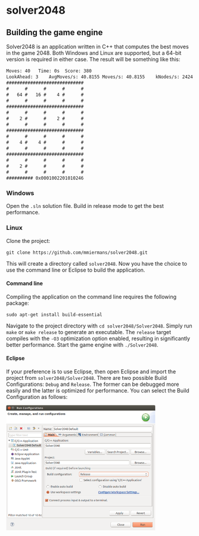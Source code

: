 solver2048
==========

## Building the game engine

Solver2048 is an application written in C++ that computes the best moves in the game 2048. Both Windows and Linux are supported, but a 64-bit version is required in either case. The result will be something like this:

```
Moves: 40	Time: 0s  Score: 380
LookAhead: 3	AvgMoves/s: 40.8155	Moves/s: 40.8155	kNodes/s: 2424
#############################
#      #      #      #      #
#   64 #   16 #    4 #      #
#      #      #      #      #
#############################
#      #      #      #      #
#    2 #      #    2 #      #
#      #      #      #      #
#############################
#      #      #      #      #
#    4 #    4 #      #      #
#      #      #      #      #
#############################
#      #      #      #      #
#    2 #      #      #      #
#      #      #      #      #
########## 0x0001002201010246
```

### Windows

Open the `.sln` solution file. Build in release mode to get the best performance.

### Linux

Clone the project:

```
git clone https://github.com/mmiermans/solver2048.git
```

This will create a directory called `solver2048`. Now you have the choice to use the command line or Eclipse to build the application.

#### Command line
Compiling the application on the command line requires the following package:

```
sudo apt-get install build-essential
```

Navigate to the project directory with `cd solver2048/Solver2048`. Simply run `make` or `make release` to generate an executable. The `release` target compiles with the `-O3` optimization option enabled, resulting in significantly better performance. Start the game engine with `./Solver2048`.

#### Eclipse
If your preference is to use Eclipse, then open Eclipse and import the project from `solver2048/Solver2048`. There are two possible Build Configurations: `Debug` and `Release`. The former can be debugged more easily and the latter is optimized for performance. You can select the Build Configuration as follows:

<img src="https://raw.githubusercontent.com/mmiermans/solver2048/master/doc/eclipse_build_configurations_dialog.png" alt="Eclipse Build configuration" width="400px"/>
